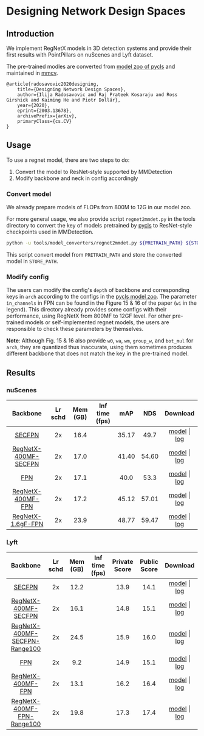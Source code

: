 # Designing Network Design Spaces

## Introduction

<!-- [BACKBONE] -->

We implement RegNetX models in 3D detection systems and provide their first results with PointPillars on nuScenes and Lyft dataset.

The pre-trained modles are converted from [model zoo of pycls](https://github.com/facebookresearch/pycls/blob/master/MODEL_ZOO.md) and maintained in [mmcv](https://github.com/open-mmlab/mmcv).

```
@article{radosavovic2020designing,
    title={Designing Network Design Spaces},
    author={Ilija Radosavovic and Raj Prateek Kosaraju and Ross Girshick and Kaiming He and Piotr Dollár},
    year={2020},
    eprint={2003.13678},
    archivePrefix={arXiv},
    primaryClass={cs.CV}
}
```

## Usage

To use a regnet model, there are two steps to do:
1. Convert the model to ResNet-style supported by MMDetection
2. Modify backbone and neck in config accordingly

### Convert model

We already prepare models of FLOPs from 800M to 12G in our model zoo.

For more general usage, we also provide script `regnet2mmdet.py` in the tools directory to convert the key of models pretrained by [pycls](https://github.com/facebookresearch/pycls/) to
ResNet-style checkpoints used in MMDetection.

```bash
python -u tools/model_converters/regnet2mmdet.py ${PRETRAIN_PATH} ${STORE_PATH}
```
This script convert model from `PRETRAIN_PATH` and store the converted model in `STORE_PATH`.


### Modify config

The users can modify the config's `depth` of backbone and corresponding keys in `arch` according to the configs in the [pycls model zoo](https://github.com/facebookresearch/pycls/blob/master/MODEL_ZOO.md).
The parameter `in_channels` in FPN can be found in the Figure 15 & 16 of the paper (`wi` in the legend).
This directory already provides some configs with their performance, using RegNetX from 800MF to 12GF level.
For other pre-trained models or self-implemented regnet models, the users are responsible to check these parameters by themselves.

**Note**: Although Fig. 15 & 16 also provide `w0`, `wa`, `wm`, `group_w`, and `bot_mul` for `arch`, they are quantized thus inaccurate, using them sometimes produces different backbone that does not match the key in the pre-trained model.

## Results

### nuScenes

|  Backbone   | Lr schd | Mem (GB) | Inf time (fps) | mAP |NDS| Download |
| :---------: | :-----: | :------: | :------------: | :----: |:----: | :------: |
|[SECFPN](../pointpillars/hv_pointpillars_secfpn_sbn-all_4x8_2x_nus-3d.py)|2x|16.4||35.17|49.7|[model](https://download.openmmlab.com/mmdetection3d/v1.0.0/models/pointpillars/hv_pointpillars_secfpn_sbn-all_4x8_2x_nus-3d/hv_pointpillars_secfpn_sbn-all_4x8_2x_nus-3d_20200620_230725-0817d270.pth) &#124; [log](https://download.openmmlab.com/mmdetection3d/v1.0.0/models/pointpillars/hv_pointpillars_secfpn_sbn-all_4x8_2x_nus-3d/hv_pointpillars_secfpn_sbn-all_4x8_2x_nus-3d_20200620_230725.log.json)|
|[RegNetX-400MF-SECFPN](./hv_pointpillars_regnet-400mf_secfpn_sbn-all_4x8_2x_nus-3d.py)|  2x    |17.0||41.40|54.60|[model](https://download.openmmlab.com/mmdetection3d/v1.0.0/models/regnet/hv_pointpillars_regnet-400mf_secfpn_sbn-all_4x8_2x_nus-3d/hv_pointpillars_regnet-400mf_secfpn_sbn-all_4x8_2x_nus-3d_20210827_013628-08b5cf1e.pth) &#124; [log](https://download.openmmlab.com/mmdetection3d/v1.0.0/models/regnet/hv_pointpillars_regnet-400mf_secfpn_sbn-all_4x8_2x_nus-3d/hv_pointpillars_regnet-400mf_secfpn_sbn-all_4x8_2x_nus-3d_20210827_013628.log.json)|
|[FPN](../pointpillars/hv_pointpillars_fpn_sbn-all_4x8_2x_nus-3d.py)|2x|17.1||40.0|53.3|[model](https://download.openmmlab.com/mmdetection3d/v1.0.0/models/pointpillars/hv_pointpillars_fpn_sbn-all_4x8_2x_nus-3d/hv_pointpillars_fpn_sbn-all_4x8_2x_nus-3d_20200620_230405-2fa62f3d.pth) &#124; [log](https://download.openmmlab.com/mmdetection3d/v1.0.0/models/pointpillars/hv_pointpillars_fpn_sbn-all_4x8_2x_nus-3d/hv_pointpillars_fpn_sbn-all_4x8_2x_nus-3d_20200620_230405.log.json)|
|[RegNetX-400MF-FPN](./hv_pointpillars_regnet-400mf_fpn_sbn-all_4x8_2x_nus-3d.py)|2x|17.2||45.12|57.01|[model](https://download.openmmlab.com/mmdetection3d/v1.0.0/models/regnet/hv_pointpillars_regnet-400mf_fpn_sbn-all_4x8_2x_nus-3d/hv_pointpillars_regnet-400mf_fpn_sbn-all_4x8_2x_nus-3d_20210827_095804-4239f111.pth) &#124; [log](https://download.openmmlab.com/mmdetection3d/v1.0.0/models/regnet/hv_pointpillars_regnet-400mf_fpn_sbn-all_4x8_2x_nus-3d/hv_pointpillars_regnet-400mf_fpn_sbn-all_4x8_2x_nus-3d_20210827_095804.log.json)|
|[RegNetX-1.6gF-FPN](./hv_pointpillars_regnet-1.6gf_fpn_sbn-all_4x8_2x_nus-3d.py)|2x|23.9||48.77|59.47|[model](https://download.openmmlab.com/mmdetection3d/v1.0.0/models/regnet/hv_pointpillars_regnet-1.6gf_fpn_sbn-all_4x8_2x_nus-3d/hv_pointpillars_regnet-1.6gf_fpn_sbn-all_4x8_2x_nus-3d_20210827_013647-4ed9ea6b.pth) &#124; [log](https://download.openmmlab.com/mmdetection3d/v1.0.0/models/regnet/hv_pointpillars_regnet-1.6gf_fpn_sbn-all_4x8_2x_nus-3d/hv_pointpillars_regnet-1.6gf_fpn_sbn-all_4x8_2x_nus-3d_20210827_013647.log.json)|

### Lyft

|  Backbone   | Lr schd | Mem (GB) | Inf time (fps) | Private Score | Public Score | Download |
| :---------: | :-----: | :------: | :------------: | :----: |:----: | :------: |
|[SECFPN](../pointpillars/hv_pointpillars_secfpn_sbn-all_2x8_2x_lyft-3d.py)|2x|12.2||13.9|14.1|[model](https://download.openmmlab.com/mmdetection3d/v1.0.0/models/pointpillars/hv_pointpillars_secfpn_sbn-all_2x8_2x_lyft-3d/hv_pointpillars_secfpn_sbn-all_2x8_2x_lyft-3d_20210517_204807-2518e3de.pth) &#124; [log](https://download.openmmlab.com/mmdetection3d/v1.0.0/models/pointpillars/hv_pointpillars_secfpn_sbn-all_2x8_2x_lyft-3d/hv_pointpillars_secfpn_sbn-all_2x8_2x_lyft-3d_20210517_204807.log.json)|
|[RegNetX-400MF-SECFPN](./hv_pointpillars_regnet-400mf_secfpn_sbn-all_4x8_2x_lyft-3d.py)| 2x |16.1||14.8|15.1|[model](https://download.openmmlab.com/mmdetection3d/v1.0.0/models/regnet/hv_pointpillars_regnet-400mf_secfpn_sbn-all_2x8_2x_lyft-3d/hv_pointpillars_regnet-400mf_secfpn_sbn-all_2x8_2x_lyft-3d_20210828_124252-2624a744.pth) &#124; [log](https://download.openmmlab.com/mmdetection3d/v1.0.0/models/regnet/hv_pointpillars_regnet-400mf_secfpn_sbn-all_2x8_2x_lyft-3d/hv_pointpillars_regnet-400mf_secfpn_sbn-all_2x8_2x_lyft-3d_20210828_124252.log.json)|
|[RegNetX-400MF-SECFPN-Range100](./hv_pointpillars_regnet-400mf_secfpn_sbn-all_range100_2x8_2x_lyft-3d.py)| 2x |24.5||15.9|16.0|[model](https://download.openmmlab.com/mmdetection3d/v1.0.0/models/regnet/hv_pointpillars_regnet-400mf_secfpn_sbn-all_range100_2x8_2x_lyft-3d/hv_pointpillars_regnet-400mf_secfpn_sbn-all_range100_2x8_2x_lyft-3d_20210828_222452-4db050dc.pth) &#124; [log](https://download.openmmlab.com/mmdetection3d/v1.0.0/models/regnet/hv_pointpillars_regnet-400mf_secfpn_sbn-all_range100_2x8_2x_lyft-3d/hv_pointpillars_regnet-400mf_secfpn_sbn-all_range100_2x8_2x_lyft-3d_20210828_222452.log.json)|
|[FPN](../pointpillars/hv_pointpillars_fpn_sbn-all_2x8_2x_lyft-3d.py)|2x|9.2||14.9|15.1|[model](https://download.openmmlab.com/mmdetection3d/v1.0.0/models/pointpillars/hv_pointpillars_fpn_sbn-all_2x8_2x_lyft-3d/hv_pointpillars_fpn_sbn-all_2x8_2x_lyft-3d_20210517_202818-fc6904c3.pth) &#124; [log](https://download.openmmlab.com/mmdetection3d/v1.0.0/models/pointpillars/hv_pointpillars_fpn_sbn-all_2x8_2x_lyft-3d/hv_pointpillars_fpn_sbn-all_2x8_2x_lyft-3d_20210517_202818.log.json)|
|[RegNetX-400MF-FPN](./hv_pointpillars_regnet-400mf_fpn_sbn-all_4x8_2x_lyft-3d.py)|2x|13.1||16.2|16.4|[model](https://download.openmmlab.com/mmdetection3d/v1.0.0/models/regnet/hv_pointpillars_regnet-400mf_fpn_sbn-all_2x8_2x_lyft-3d/hv_pointpillars_regnet-400mf_fpn_sbn-all_2x8_2x_lyft-3d_20210828_234451-79c31b63.pth) &#124; [log](https://download.openmmlab.com/mmdetection3d/v1.0.0/models/regnet/hv_pointpillars_regnet-400mf_fpn_sbn-all_2x8_2x_lyft-3d/hv_pointpillars_regnet-400mf_fpn_sbn-all_2x8_2x_lyft-3d_20210828_234451.log.json)|
|[RegNetX-400MF-FPN-Range100](./hv_pointpillars_regnet-400mf_fpn_sbn-all_range100_2x8_2x_lyft-3d.py)|2x|19.8||17.3|17.4|[model](https://download.openmmlab.com/mmdetection3d/v1.0.0/models/regnet/hv_pointpillars_regnet-400mf_fpn_sbn-all_range100_2x8_2x_lyft-3d/hv_pointpillars_regnet-400mf_fpn_sbn-all_range100_2x8_2x_lyft-3d_LOG_ALL-093f7ea6.pth) &#124; [log](https://download.openmmlab.com/mmdetection3d/v1.0.0/models/regnet/hv_pointpillars_regnet-400mf_fpn_sbn-all_range100_2x8_2x_lyft-3d/hv_pointpillars_regnet-400mf_fpn_sbn-all_range100_2x8_2x_lyft-3d_LOG_ALL.log.json)|
